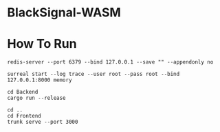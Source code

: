 # BlackSignal-WASM

# How To Run
```
redis-server --port 6379 --bind 127.0.0.1 --save "" --appendonly no

surreal start --log trace --user root --pass root --bind 127.0.0.1:8000 memory

cd Backend
cargo run --release

cd ..
cd Frontend
trunk serve --port 3000
```
